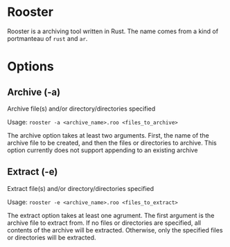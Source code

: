# Rooster

Rooster is a archiving tool written in Rust. The name comes from a kind of portmanteau
of `rust` and `ar`. 

Options
=======

Archive (-a)
------------

Archive file(s) and/or directory/directories specified

Usage: `rooster -a <archive_name>.roo <files_to_archive>`

The archive option takes at least two arguments. First, the name of the archive
file to be created, and then the files or directories to archive. This option
currently does not support appending to an existing archive

Extract (-e)
------------

Extract file(s) and/or directory/directories specified

Usage: `rooster -e <archive_name>.roo <files_to_extract>`

The extract option takes at least one agrument. The first argument is the 
archive file to extract from. If no files or directories are specified, all
contents of the archive will be extracted. Otherwise, only the specified files
or directories will be extracted.



